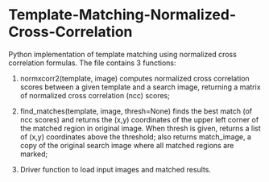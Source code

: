 # Template-Matching-Normalized-Cross-Correlation
Python implementation of template matching using normalized cross correlation formulas. 
The file contains 3 functions:
1. normxcorr2(template, image) computes normalized cross correlation scores between a given template and a search image, returning a matrix of normalized cross correlation (ncc) scores;

2. find_matches(template, image, thresh=None) finds the best match (of ncc scores) and returns the (x,y) coordinates of the upper left corner of the matched region in original image. When thresh is given, returns a list of (x,y) coordinates above the threshold; also returns match_image, a copy of the original search image where all matched regions are marked;

3. Driver function to load input images and matched results. 
